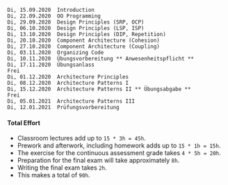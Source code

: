 ```
Di, 15.09.2020  Introduction
Di, 22.09.2020  OO Programming
Di, 29.09.2020  Design Principles (SRP, OCP)
Di, 06.10.2020  Design Principles (LSP, ISP)
Di, 13.10.2020  Design Principles (DIP, Repetition)
Di, 20.10.2020  Component Architecture (Cohesion)
Di, 27.10.2020  Component Architecture (Coupling)
Di, 03.11.2020  Organizing Code
Di, 10.11.2020  Übungsvorbereitung ** Anwesenheitspflicht **
Di, 17.11.2020  Übungsanlass
Frei
Di, 01.12.2020  Architecture Principles
Di, 08.12.2020  Architecture Patterns I
Di, 15.12.2020  Architecture Patterns II ** Übungsabgabe **
Frei
Di, 05.01.2021  Architecture Patterns III
Di, 12.01.2021  Prüfungsvorbereitung
```

#### Total Effort

* Classroom lectures add up to `15 * 3h = 45h`.
* Prework and afterwork, including homework adds up to `15 * 1h = 15h`.
* The exercise for the continuous assessment grade takes `4 * 5h = 20h`.
* Preparation for the final exam will take approximately `8h`.
* Writing the final exam takes `2h`.
* This makes a total of `90h`.
